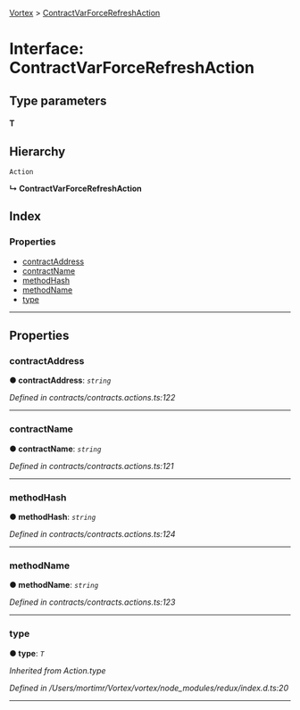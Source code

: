 [Vortex](../README.md) > [ContractVarForceRefreshAction](../interfaces/contractvarforcerefreshaction.md)

# Interface: ContractVarForceRefreshAction

## Type parameters
#### T 
## Hierarchy

 `Action`

**↳ ContractVarForceRefreshAction**

## Index

### Properties

* [contractAddress](contractvarforcerefreshaction.md#contractaddress)
* [contractName](contractvarforcerefreshaction.md#contractname)
* [methodHash](contractvarforcerefreshaction.md#methodhash)
* [methodName](contractvarforcerefreshaction.md#methodname)
* [type](contractvarforcerefreshaction.md#type)

---

## Properties

<a id="contractaddress"></a>

###  contractAddress

**● contractAddress**: *`string`*

*Defined in contracts/contracts.actions.ts:122*

___
<a id="contractname"></a>

###  contractName

**● contractName**: *`string`*

*Defined in contracts/contracts.actions.ts:121*

___
<a id="methodhash"></a>

###  methodHash

**● methodHash**: *`string`*

*Defined in contracts/contracts.actions.ts:124*

___
<a id="methodname"></a>

###  methodName

**● methodName**: *`string`*

*Defined in contracts/contracts.actions.ts:123*

___
<a id="type"></a>

###  type

**● type**: *`T`*

*Inherited from Action.type*

*Defined in /Users/mortimr/Vortex/vortex/node_modules/redux/index.d.ts:20*

___

